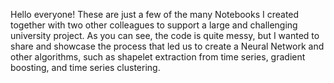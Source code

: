 Hello everyone! These are just a few of the many Notebooks I created together with two other colleagues to support a large and challenging university project. As you can see, the code is quite messy, but I wanted to share and showcase the process that led us to create a Neural Network and other algorithms, such as shapelet extraction from time series, gradient boosting, and time series clustering.
